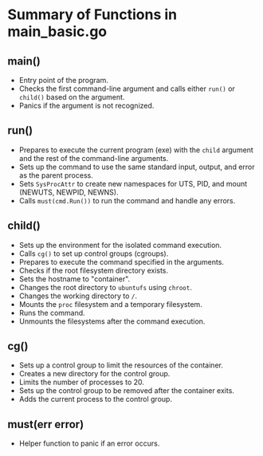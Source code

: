 # Summary of Functions in main_basic.go

## main()

- Entry point of the program.
- Checks the first command-line argument and calls either `run()` or `child()` based on the argument.
- Panics if the argument is not recognized.

## run()

- Prepares to execute the current program (exe) with the `child` argument and the rest of the command-line arguments.
- Sets up the command to use the same standard input, output, and error as the parent process.
- Sets `SysProcAttr` to create new namespaces for UTS, PID, and mount (NEWUTS, NEWPID, NEWNS).
- Calls `must(cmd.Run())` to run the command and handle any errors.

## child()

- Sets up the environment for the isolated command execution.
- Calls `cg()` to set up control groups (cgroups).
- Prepares to execute the command specified in the arguments.
- Checks if the root filesystem directory exists.
- Sets the hostname to "container".
- Changes the root directory to `ubuntufs` using `chroot`.
- Changes the working directory to `/`.
- Mounts the `proc` filesystem and a temporary filesystem.
- Runs the command.
- Unmounts the filesystems after the command execution.

## cg()

- Sets up a control group to limit the resources of the container.
- Creates a new directory for the control group.
- Limits the number of processes to 20.
- Sets up the control group to be removed after the container exits.
- Adds the current process to the control group.

## must(err error)

- Helper function to panic if an error occurs.
